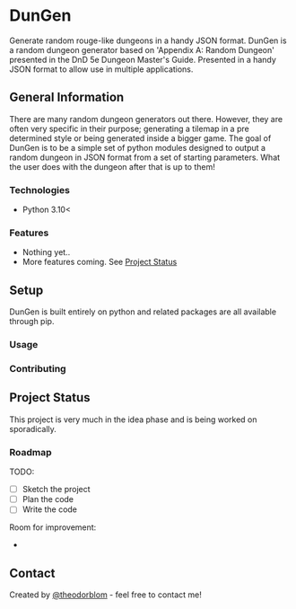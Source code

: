 # DunGen

Generate random rouge-like dungeons in a handy JSON format.
DunGen is a random dungeon generator based on 'Appendix A: Random Dungeon'
presented in the DnD 5e Dungeon Master's Guide. Presented in a handy JSON
format to allow use in multiple applications.

## General Information

There are many random dungeon generators out there. However, they are often
very specific in their purpose; generating a tilemap in a pre determined style
or being generated inside a bigger game. The goal of DunGen is to be a simple
set of python modules designed to output a random dungeon in JSON format from a
set of starting parameters. What the user does with the dungeon after that is up
to them!

### Technologies

- Python 3.10<

### Features

- Nothing yet..
- More features coming. See [Project Status](#project-status)

## Setup

DunGen is built entirely on python and related packages are all available
through pip.

### Usage

### Contributing

## Project Status

This project is very much in the idea phase and is being worked on
sporadically.

### Roadmap

TODO:

- [ ] Sketch the project
- [ ] Plan the code
- [ ] Write the code

Room for improvement:

-

## Contact

Created by [@theodorblom](https://www.theodorblom.com) - feel free to contact
me!
